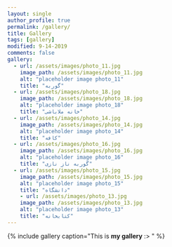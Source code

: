 ```yaml
---
layout: single
author_profile: true
permalink: /gallery/
title: Gallery
tags: [gallery]
modified: 9-14-2019
comments: false
gallery:
  - url: /assets/images/photo_11.jpg
    image_path: /assets/images/photo_11.jpg
    alt: "placeholder image photo_11"
    title: "گوربه"
  - url: /assets/images/photo_18.jpg
    image_path: /assets/images/photo_18.jpg
    alt: "placeholder image photo_18"
    title: "خانه ملاباشی"
  - url: /assets/images/photo_14.jpg
    image_path: /assets/images/photo_14.jpg
    alt: "placeholder image photo_14"
    title: "کافه"  
  - url: /assets/images/photo_16.jpg
    image_path: /assets/images/photo_16.jpg
    alt: "placeholder image photo_16"
    title: "گوربه ناز نازی"
  - url: /assets/images/photo_15.jpg
    image_path: /assets/images/photo_15.jpg
    alt: "placeholder image photo_15"
    title: "دانشگاه"  
    - url: /assets/images/photo_13.jpg
    image_path: /assets/images/photo_13.jpg
    alt: "placeholder image photo_13"
    title: "کتابخانه"  
---
```


{% include gallery caption="This is **my gallery** :> " %}

